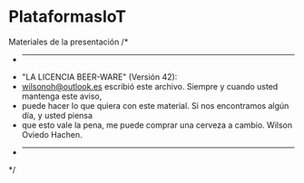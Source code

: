 # PlataformasIoT
Materiales de la presentación
/*
* ----------------------------------------------------------------------------
* "LA LICENCIA BEER-WARE" (Versión 42):
* <wilsonoh@outlook.es> escribió este archivo. Siempre y cuando usted mantenga este aviso,
* puede hacer lo que quiera con este material. Si nos encontramos algún día, y usted piensa
* que esto vale la pena, me puede comprar una cerveza a cambio. Wilson Oviedo Hachen.
* ----------------------------------------------------------------------------
*/
